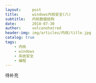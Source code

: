 ```yaml
---
layout:     post
title:      windows内核安全(八)
subtitle:   内核数据结构
date:       2018-07-30
author:     volcanohatred
header-img: img/articles/内核/title.jpg
catalog: true
tags:
    - 内核
    - windows
    - 系统安全
    - 编程
---
```



待补充